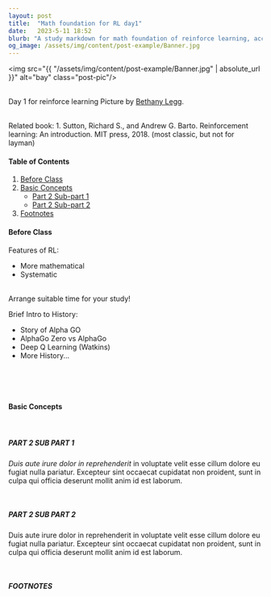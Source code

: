 ```yaml
---
layout: post
title:  "Math foundation for RL day1"
date:   2023-5-11 18:52
blurb: "A study markdown for math foundation of reinforce learning, according to lecture by Prof. Shiyu Zhao, Westlake University"
og_image: /assets/img/content/post-example/Banner.jpg
---
```


<img src="{{ "/assets/img/content/post-example/Banner.jpg" | absolute_url }}" alt="bay" class="post-pic"/>
<br />
<br />

Day 1 for reinforce learning
Picture by [Bethany Legg](https://unsplash.com/@bkotynski).

<br />
Related book:
1. Sutton, Richard S., and Andrew G. Barto. Reinforcement learning: An introduction. MIT press, 2018. (most classic, but not for layman)

#### Table of Contents
1. [Before Class](#before-class)
2. [Basic Concepts](#basic-concepts)
    * [Part 2 Sub-part 1](#part-2-sub-part-1)
    * [Part 2 Sub-part 2](#part-2-sub-part-2)
3. [Footnotes](#footnotes)

#### Before Class
Features of RL:
* More mathematical
* Systematic

<br />
Arrange suitable time for your study!

<br />

Brief Intro to History:
* Story of Alpha GO
* AlphaGo Zero vs AlphaGo
* Deep Q Learning (Watkins)
* More History...

<br />
<br />
<br />

#### Basic Concepts


<br />

##### PART 2 SUB PART 1
*Duis aute irure dolor in reprehenderit* in voluptate velit esse cillum dolore eu fugiat nulla pariatur. Excepteur sint occaecat cupidatat non proident, sunt in culpa qui officia deserunt mollit anim id est laborum.

<br />

##### PART 2 SUB PART 2
Duis aute irure dolor in reprehenderit in voluptate velit esse cillum dolore eu fugiat nulla pariatur. Excepteur sint occaecat cupidatat non proident, sunt in culpa qui officia deserunt mollit anim id est laborum.

<br />


##### FOOTNOTES

[^1]: This is a note!


